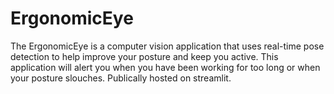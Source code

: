 # ErgonomicEye
The ErgonomicEye is a computer vision application that uses real-time pose detection to help improve your posture and keep you active. This application will alert you when you have been working for too long or when your posture slouches. Publically hosted on streamlit.
